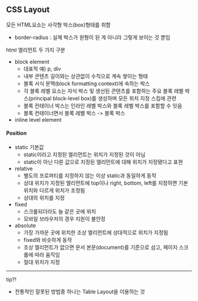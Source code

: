 ## CSS Layout

모든 HTML요소는 사각형 박스(box)형태를 취함

- border-radius : 실제 박스가 원형이 된 게 아니라 그렇게 보이는 것 뿐임

html 엘리먼트 두 가지 구분

- block element
  - 대표적 예) p, div
  - 내부 콘텐츠 길이와는 상관없이 수직으로 계속 쌓이는 형태
  - 블록 서식 문맥(block formatting context)에 속하는 박스
  - 각 블록 레벨 요소는 자식 박스 및 생선된 콘텐츠를 포함하는 주요 블록 레벨 박스(principal block-level box)를 생성하며 모든 위치 지정 스킴에 관련
  - 블록 컨테이너 박스는 인라인 레벨 박스와 블록 레벨 박스를 포함할 수 잇음
  - 블록 컨테이너면서 블록 레벨 박스 -> 블록 박스
- inline level element



#### Position

- static 기본값
  - static이라고 지정된 엘리먼트는 위치가 지정된 것이 아님
  - static이 아닌 다른 값으로 지정된 엘리먼트에 대해 위치가 지정됐다고 표현
- relative
  - 별도의 프로퍼티를 지정하지 않는 이상 static과 동일하게 동작
  - 상대 위치가 지정된 엘리먼트에 top이나 right, bottom, left를 지정하면 기본 위치와 다르게 위치가 조정됨
  - 상대의 위치를 지정
- fixed
  - 스크롤되더라도 늘 같은 곳에 위치
  - 모바일 브라우저의 경우 지원이 불안정
- absolute
  - 가장 가까운 곳에 위치한 조상 엘리먼트에 상대적으로 위치가 지정됨
  - fixed와 비슷하게 동작
  - 조상 엘리먼트가 없으면 문서 본문(document)를 기준으로 삼고, 페이지 스크롤에 따라 움직임
  - 절대 위치가 지정





---

tip?!

- 전통적인 잘못된 방법중 하나는 Table Layout을 이용하는 것 